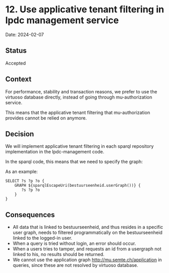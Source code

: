 # 12. Use applicative tenant filtering in lpdc management service

Date: 2024-02-07

## Status

Accepted

## Context

For performance, stability and transaction reasons, we prefer to use the virtuoso database directly, instead of going through mu-authorization service.

This means that the applicative tenant filtering that mu-authorization provides cannot be relied on anymore.

## Decision

We will implement applicative tenant filtering in each sparql repository implementation in the lpdc-management code.

In the sparql code, this means that we need to specify the graph: 

As an example:
```sparql
SELECT ?s ?p ?o {
    GRAPH ${sparqlEscapeUri(bestuurseenheid.userGraph())} {
       ?s ?p ?o
    }
}
```

## Consequences

- All data that is linked to bestuurseenheid, and thus resides in a specific user graph, needs to filtered programmatically on the bestuurseenheid linked to the logged-in user.
- When a query is tried without login, an error should occur.
- When a users tries to tamper, and requests an id from a usergraph not linked to his, no results should be returned.
- We cannot use the application graph http://mu.semte.ch/application in queries, since these are not resolved by virtuoso database.